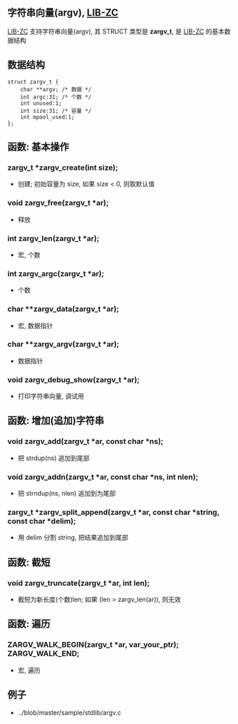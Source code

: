 
## 字符串向量(argv), [LIB-ZC](./README.md)

[LIB-ZC](./README.md) 支持字符串向量(argv),
其 STRUCT 类型是 **zargv_t**, 是 [LIB-ZC](./README.md) 的基本数据结构

## 数据结构

```
struct zargv_t {
    char **argv; /* 数据 */
    int argc:31; /* 个数 */
    int unused:1;
    int size:31; /* 容量 */
    int mpool_used:1;
};
```

## 函数: 基本操作

### zargv_t *zargv_create(int size);

* 创建; 初始容量为 size, 如果 size &lt; 0, 则取默认值

### void zargv_free(zargv_t *ar);

* 释放

### int zargv_len(zargv_t *ar);

* 宏, 个数

### int zargv_argc(zargv_t *ar);

* 个数

### char **zargv_data(zargv_t *ar);

* 宏, 数据指针

### char **zargv_argv(zargv_t *ar);

* 数据指针

### void zargv_debug_show(zargv_t *ar);

* 打印字符串向量, 调试用

## 函数: 增加(追加)字符串

### void zargv_add(zargv_t *ar, const char *ns);

* 把 strdup(ns) 追加到尾部

### void zargv_addn(zargv_t *ar, const char *ns, int nlen);

* 把 strndup(ns, nlen) 追加到为尾部

### zargv_t *zargv_split_append(zargv_t *ar, const char *string, const char *delim);

* 用 delim 分割 string, 把结果追加到尾部


## 函数: 截短

### void zargv_truncate(zargv_t *ar, int len);

* 截短为新长度(个数)len; 如果 (len &gt; zargv_len(ar)), 则无效


## 函数: 遍历

### ZARGV_WALK_BEGIN(zargv_t *ar, var_your_ptr);<BR />ZARGV_WALK_END;

* 宏, 遍历

## 例子

* ../blob/master/sample/stdlib/argv.c

